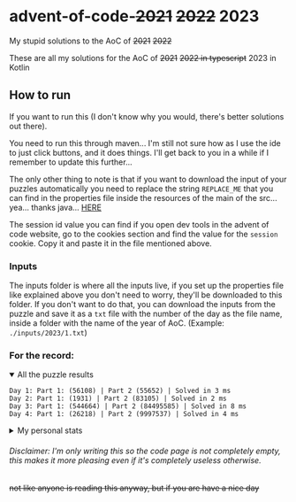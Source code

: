 # advent-of-code-~~2021~~ ~~2022~~ 2023

My stupid solutions to the AoC of ~~2021~~ ~~2022~~

These are all my solutions for the AoC of ~~2021~~ ~~2022 in typescript~~ 2023 in Kotlin

## How to run

If you want to run this (I don't know why you would, there's better solutions out there).

You need to run this through maven... I'm still not sure how as I use the ide to just click buttons, and it does things.
I'll get back to you in a while if I remember to update this further...

The only other thing to note is that if you want to download the input of your puzzles automatically you need to replace
the string `REPLACE_ME` that you can find in the properties file inside the resources of the main of the src... yea...
thanks java... [HERE](./src/main/resources/application.properties)

The session id value you can find if you open dev tools in the advent of code website, go to the cookies section and
find the value for the `session` cookie. Copy it and paste it in the file mentioned above.

### Inputs

The inputs folder is where all the inputs live, if you set up the properties file like explained above you don't need to
worry, they'll be downloaded to this folder. If you don't want to do that, you can download the inputs from the puzzle
and save it as a `txt` file with the number of the day as the file name, inside a folder with the name of the year of
AoC. (Example: `./inputs/2023/1.txt`)

### For the record:

<details open>
  <summary>All the puzzle results</summary>
  <p>

```
Day 1: Part 1: (56108) | Part 2 (55652) | Solved in 3 ms
Day 2: Part 1: (1931) | Part 2 (83105) | Solved in 2 ms
Day 3: Part 1: (544664) | Part 2 (84495585) | Solved in 8 ms
Day 4: Part 1: (26218) | Part 2 (9997537) | Solved in 4 ms
```

  </p>
</details>

<details>
  <summary>My personal stats</summary>
  <p>

```
      --------Part 1--------   --------Part 2---------
Day       Time   Rank  Score       Time    Rank  Score
  4   06:29:57  44674      0   07:21:32   36981      0
  3   09:47:32  44525      0   09:55:36   35569      0
  2   11:27:54  65859      0   11:35:43   61958      0
  1   09:48:11  77728      0       >24h  119217      0
```

git remote add origin git@github.com:Kimossab/advent-of-code-2023.git
git branch -M main
git push -u origin main
  </p>
</details>

###### Disclaimer: I'm only writing this so the code page is not completely empty, this makes it more pleasing even if it's completely useless otherwise.

~~not like anyone is reading this anyway, but if you are have a nice day~~
